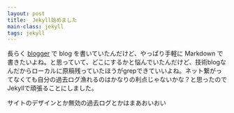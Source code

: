 ```yaml
---
layout: post
title:  Jekyll始めました
main-class: jekyll
tags: jekyll
---
```


長らく [blogger](http://blog.mkt-sys.jp) で blog を書いていたんだけど、やっぱり手軽に Markdown で書きたいよね。と思っていて、どこにするかと悩んでいたんだけど、技術blogなんだからローカルに原稿残っていたほうがgrepできていいよね。ネット繋がってなくても自分の過去ログ漁れるのはかなりの利点じゃないかな？と思ったのでJekyllで頑張ることにしました。

サイトのデザインとか無効の過去ログとかはまあおいおい

